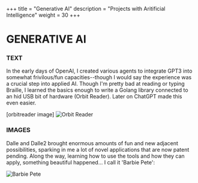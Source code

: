+++
title = "Generative AI"
description = "Projects with Aritificial Intelligence"
weight = 30
+++

# GENERATIVE AI

### TEXT
In the early days of OpenAI, I created various agents to integrate GPT3 into somewhat frivilous/fun capacities--though I would say the experience was a crucial step into applied AI. Though I'm pretty bad at reading or typing Braille, I learned the basics enough to write a Golang library connected to an hid USB bit of hardware (Orbit Reader). Later on ChatGPT made this even easier.

[orbitreader image]
![Orbit Reader](/images/orbit-reader.png)

### IMAGES

Dalle and Dalle2 brought enormous amounts of fun and new adjacent possibilities, sparking in me a lot of novel applications that are now patent pending. Along the way, learning how to use the tools and how they can apply, something beautiful happened... I call it 'Barbie Pete':

![Barbie Pete](/images/barbie-pete/montage.png)
